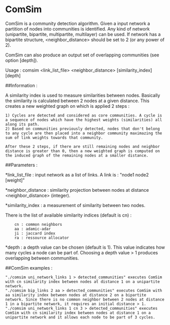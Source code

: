 # ComSim

ComSim is a community detection algorithm.
Given a input network a partition of nodes into communities is identified.
Any kind of network (unipartite, bipartite, multipartite, multilayer) can be used.
If network has a bipartite structure, <neighbor_distance> should be set to 2 (or any power of 2). 

ComSim can also produce an output set of overlapping communities (see option [depth]).


Usage : comsim <link_list_file> <neighbor_distance> [similarity_index] [depth]

##Information :

A similarity index is used to measure similarities between nodes.
Basically the similarity is calculated between 2 nodes at a given distance.
This creates a new weighted graph on which is applied 2 steps :

    1) Cycles are detected and considered as core communities. A cycle is a sequence of nodes which have the highest weights (similarities) all along its path.
    2) Based on communities previously detected, nodes that don't belong to any cycle are then placed into a neighbor community maximazing the sum of link weights towards that community.
	
	After these 2 steps, if there are still remaining nodes and neighbor distance is greater than 0, then a new weighted graph is computed on the induced graph of the remaining nodes at a smaller distance.

##Parameters :

*link_list_file : input network as a list of links.
A link is : "node1 node2 [weight]"

*neighbor_distance : similarity projection between nodes at distance <neighbor_distance> (integer).

*similarity_index : a measurement of similarity between two nodes.

There is the list of available similarity indices (default is cn) :

	    cn : common neighbors
	    aa : adamic-adar
	    ji : jaccard index
	    ra : ressource allocator

*depth : a depth value can be chosen (default is 1). This value indicates how many cycles a node can be part of.
Choosing a depth value > 1 produces overlapping between communities.


##ComSim examples :

	"./comsim uni_network_links 1 > detected_communities" executes ComSim with cn similarity index between nodes at distance 1 on a unipartite network.
	"./comsim bip_links 2 aa > detected_communities" executes ComSim with aa similarity index between nodes at distance 2 on a bipartite network. Since there is no common neighbor between 2 nodes at distance 1 in a bipartite network, it requires an initial distance > 1.
	"./comsim uni_network_links 1 cn 3 > detected_communities" executes ComSim with cn similarity index between nodes at distance 1 on a unipartite network and it allows each node to be part of 3 cycles.
